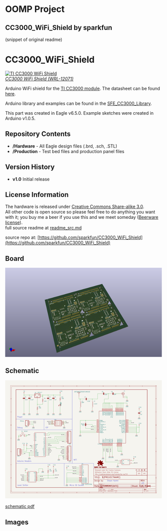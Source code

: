 # OOMP Project  
## CC3000_WiFi_Shield  by sparkfun  
  
(snippet of original readme)  
  
CC3000_WiFi_Shield  
====================  
  
[![TI CC3000 WiFi Shield](https://cdn.sparkfun.com/assets/parts/8/6/7/9/12071-01.jpg)    
*CC3000 WiFi Shield (WRL-12071)*](https://www.sparkfun.com/products/12071)  
  
Arduino WiFi shield for the [TI CC3000 module](http://www.ti.com/product/cc3000). The datasheet can be found [here](http://www.ti.com/lit/ds/symlink/cc3000.pdf).  
  
Arduino library and examples can be found in the [SFE_CC3000_Library](https://github.com/sparkfun/SFE_CC3000_Library).  
  
This part was created in Eagle v6.5.0. Example sketches were created in Arduino v1.0.5.  
  
Repository Contents  
-------------------  
  
* **/Hardware** - All Eagle design files (.brd, .sch, .STL)  
* **/Production** - Test bed files and production panel files  
  
Version History  
---------------  
* **v1.0** Initial release  
  
License Information  
-------------------  
The hardware is released under [Creative Commons Share-alike 3.0](http://creativecommons.org/licenses/by-sa/3.0/).    
All other code is open source so please feel free to do anything you want with it; you buy me a beer if you use this and we meet someday ([Beerware license](http://en.wikipedia.org/wiki/Beerware)).  
  full source readme at [readme_src.md](readme_src.md)  
  
source repo at: [https://github.com/sparkfun/CC3000_WiFi_Shield](https://github.com/sparkfun/CC3000_WiFi_Shield)  
## Board  
  
[![working_3d.png](working_3d_600.png)](working_3d.png)  
## Schematic  
  
[![working_schematic.png](working_schematic_600.png)](working_schematic.png)  
  
[schematic pdf](working_schematic.pdf)  
## Images  
